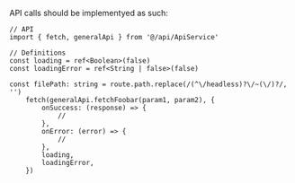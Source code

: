 API calls should be implementyed as such:

    // API
    import { fetch, generalApi } from '@/api/ApiService'

    // Definitions
    const loading = ref<Boolean>(false)
    const loadingError = ref<String | false>(false)

    const filePath: string = route.path.replace(/(^\/headless)?\/~(\/)?/, '')
        fetch(generalApi.fetchFoobar(param1, param2), {
            onSuccess: (response) => {
                //
            },
            onError: (error) => {
                //
            },
            loading,
            loadingError,
        })